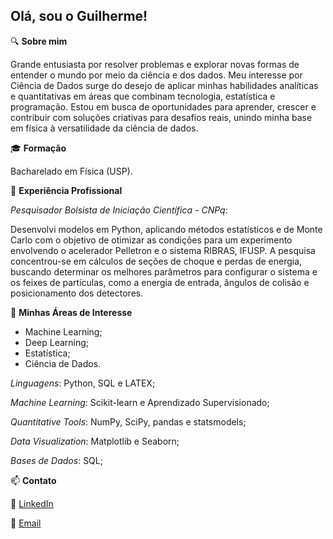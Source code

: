 ## Olá, sou o Guilherme!



🔍 **Sobre mim**

Grande entusiasta por resolver problemas e explorar novas formas de entender o mundo por meio da ciência e dos dados. Meu interesse por Ciência de Dados surge do desejo de aplicar minhas habilidades analíticas e quantitativas em áreas que combinam tecnologia, estatística e programação. Estou em busca de oportunidades para aprender, crescer e contribuir com soluções criativas para desafios reais, unindo minha base em física à versatilidade da ciência de dados.



🎓 **Formação**

Bacharelado em Física (USP).  
  

💼 **Experiência Profissional**

*Pesquisador Bolsista de Iniciação Científica - CNPq*:

Desenvolvi modelos em Python, aplicando métodos estatísticos e de Monte Carlo com o objetivo de otimizar as condições para um experimento envolvendo o acelerador Pelletron e o sistema RIBRAS, IFUSP. A pesquisa concentrou-se em cálculos de seções de choque e perdas de energia, buscando determinar os melhores parâmetros para configurar o sistema e os feixes de partículas, como a energia de entrada, ângulos de colisão e posicionamento dos detectores. 

🚀 **Minhas Áreas de Interesse**

- Machine Learning;
- Deep Learning;
- Estatística;
- Ciência de Dados. 
  

*Linguagens*: Python, SQL e LATEX;

*Machine Learning*: Scikit-learn e Aprendizado Supervisionado;

*Quantitative Tools*: NumPy, SciPy, pandas e statsmodels;

*Data Visualization*: Matplotlib e Seaborn;

*Bases de Dados*: SQL;

  

📫 **Contato**

💼 [LinkedIn](https://www.linkedin.com/in/guilherme-paredes-4540552a7/)

📧 [Email](guipparedes2001@gmail.com)
  
